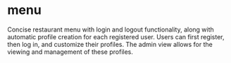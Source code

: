# menu
Concise restaurant menu with login and logout functionality, along with automatic profile creation for each registered user. Users can first register, then log in, and customize their profiles. The admin view allows for the viewing and management of these profiles.
